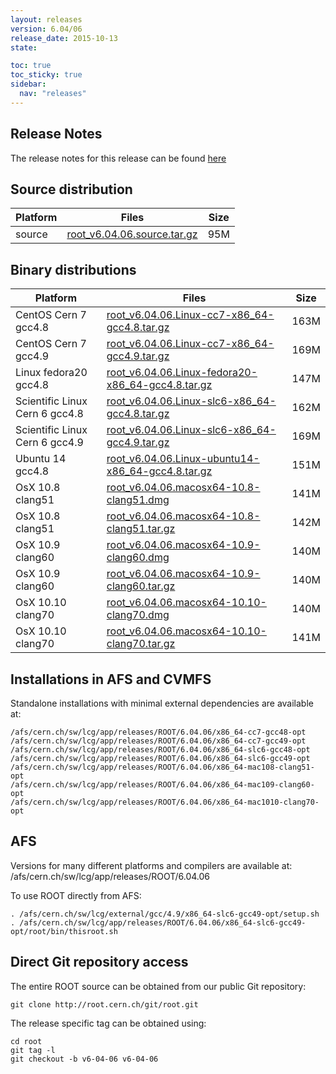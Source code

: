 ```yaml
---
layout: releases
version: 6.04/06
release_date: 2015-10-13
state:

toc: true
toc_sticky: true
sidebar:
  nav: "releases"
---
```



## Release Notes

The release notes for this release can be found [here](https://root.cern.ch/root/html604/notes/release-notes.html#release-6.0406)

## Source distribution

| Platform       | Files | Size |
|-----------|-------|-----|
| source | [root_v6.04.06.source.tar.gz](https://root.cern.ch/download/root_v6.04.06.source.tar.gz) |  95M |


## Binary distributions

| Platform       | Files | Size |
|-----------|-------|-----|
| CentOS Cern 7 gcc4.8 | [root_v6.04.06.Linux-cc7-x86_64-gcc4.8.tar.gz](https://root.cern.ch/download/root_v6.04.06.Linux-cc7-x86_64-gcc4.8.tar.gz) | 163M |
| CentOS Cern 7 gcc4.9 | [root_v6.04.06.Linux-cc7-x86_64-gcc4.9.tar.gz](https://root.cern.ch/download/root_v6.04.06.Linux-cc7-x86_64-gcc4.9.tar.gz) | 169M |
| Linux fedora20 gcc4.8 | [root_v6.04.06.Linux-fedora20-x86_64-gcc4.8.tar.gz](https://root.cern.ch/download/root_v6.04.06.Linux-fedora20-x86_64-gcc4.8.tar.gz) | 147M |
| Scientific Linux Cern 6 gcc4.8 | [root_v6.04.06.Linux-slc6-x86_64-gcc4.8.tar.gz](https://root.cern.ch/download/root_v6.04.06.Linux-slc6-x86_64-gcc4.8.tar.gz) | 162M |
| Scientific Linux Cern 6 gcc4.9 | [root_v6.04.06.Linux-slc6-x86_64-gcc4.9.tar.gz](https://root.cern.ch/download/root_v6.04.06.Linux-slc6-x86_64-gcc4.9.tar.gz) | 169M |
| Ubuntu 14 gcc4.8 | [root_v6.04.06.Linux-ubuntu14-x86_64-gcc4.8.tar.gz](https://root.cern.ch/download/root_v6.04.06.Linux-ubuntu14-x86_64-gcc4.8.tar.gz) | 151M |
| OsX 10.8 clang51 | [root_v6.04.06.macosx64-10.8-clang51.dmg](https://root.cern.ch/download/root_v6.04.06.macosx64-10.8-clang51.dmg) | 141M |
| OsX 10.8 clang51 | [root_v6.04.06.macosx64-10.8-clang51.tar.gz](https://root.cern.ch/download/root_v6.04.06.macosx64-10.8-clang51.tar.gz) | 142M |
| OsX 10.9 clang60 | [root_v6.04.06.macosx64-10.9-clang60.dmg](https://root.cern.ch/download/root_v6.04.06.macosx64-10.9-clang60.dmg) | 140M |
| OsX 10.9 clang60 | [root_v6.04.06.macosx64-10.9-clang60.tar.gz](https://root.cern.ch/download/root_v6.04.06.macosx64-10.9-clang60.tar.gz) | 140M |
| OsX 10.10 clang70 | [root_v6.04.06.macosx64-10.10-clang70.dmg](https://root.cern.ch/download/root_v6.04.06.macosx64-10.10-clang70.dmg) | 140M |
| OsX 10.10 clang70 | [root_v6.04.06.macosx64-10.10-clang70.tar.gz](https://root.cern.ch/download/root_v6.04.06.macosx64-10.10-clang70.tar.gz) | 141M |



## Installations in AFS and CVMFS
Standalone installations with minimal external dependencies are available at:
~~~
/afs/cern.ch/sw/lcg/app/releases/ROOT/6.04.06/x86_64-cc7-gcc48-opt
/afs/cern.ch/sw/lcg/app/releases/ROOT/6.04.06/x86_64-cc7-gcc49-opt
/afs/cern.ch/sw/lcg/app/releases/ROOT/6.04.06/x86_64-slc6-gcc48-opt
/afs/cern.ch/sw/lcg/app/releases/ROOT/6.04.06/x86_64-slc6-gcc49-opt
/afs/cern.ch/sw/lcg/app/releases/ROOT/6.04.06/x86_64-mac108-clang51-opt
/afs/cern.ch/sw/lcg/app/releases/ROOT/6.04.06/x86_64-mac109-clang60-opt
/afs/cern.ch/sw/lcg/app/releases/ROOT/6.04.06/x86_64-mac1010-clang70-opt
~~~

## AFS
Versions for many different platforms and compilers are available at:
/afs/cern.ch/sw/lcg/app/releases/ROOT/6.04.06

To use ROOT directly from AFS:
~~~
. /afs/cern.ch/sw/lcg/external/gcc/4.9/x86_64-slc6-gcc49-opt/setup.sh
. /afs/cern.ch/sw/lcg/app/releases/ROOT/6.04.06/x86_64-slc6-gcc49-opt/root/bin/thisroot.sh
~~~

## Direct Git repository access
The entire ROOT source can be obtained from our public Git repository:

~~~
git clone http://root.cern.ch/git/root.git
~~~
The release specific tag can be obtained using:
~~~
cd root
git tag -l
git checkout -b v6-04-06 v6-04-06
~~~
